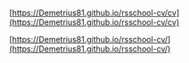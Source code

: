 [https://Demetrius81.github.io/rsschool-cv/cv](https://Demetrius81.github.io/rsschool-cv/cv)

[https://Demetrius81.github.io/rsschool-cv/](https://Demetrius81.github.io/rsschool-cv/)